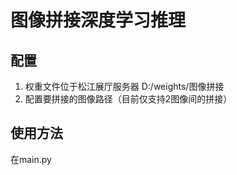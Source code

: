 # 图像拼接深度学习推理

## 配置
1. 权重文件位于松江展厅服务器   D:/weights/图像拼接
2. 配置要拼接的图像路径（目前仅支持2图像间的拼接）
## 使用方法
在main.py
